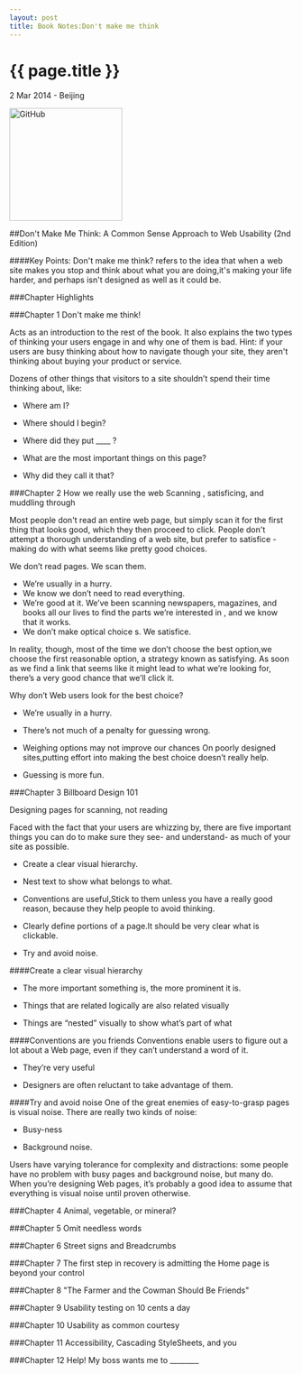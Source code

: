```yaml
---
layout: post
title: Book Notes:Don't make me think
---
```


{{ page.title }}
================

<p class="meta">2 Mar 2014 - Beijing</p>
 
<img src="http://media-cache-ec0.pinimg.com/736x/6b/9a/bd/6b9abd3db65f8d000b68662cd5876796.jpg" alt="GitHub" title="GitHub,Social Coding" width="200" />

##Don't Make Me Think: A Common Sense Approach to Web Usability (2nd Edition)


####Key Points:
Don't make me think? refers to the idea that when a web site makes you stop and think about what you are doing,it's making your life harder, and perhaps isn't designed as well as it could be.

###Chapter Highlights

###Chapter 1 Don't make me think!

Acts as an introduction to the rest of the book. It also explains the two types of thinking your users engage in and why one of them is bad. 
Hint: if your users are busy thinking about how to navigate though your site, they aren't thinking about buying your product or service.

Dozens of other things that visitors to a site shouldn’t spend their time
thinking about, like:

* Where am I?

* Where should I begin?

* Where did they put ____ ?

* What are the most important things on this page?

* Why did they call it that?

###Chapter 2 How we really use the web
Scanning , satisficing, and muddling through

Most people don't read an entire web page, but simply scan it for the first thing that looks good, which they then proceed to click. People don't attempt a thorough understanding of a web site, but prefer to satisfice - making do with what seems like pretty good choices.

We don’t read pages. We scan them.

* We’re usually in a hurry.
* We know we don’t need to read everything.
* We’re good at it. We’ve been scanning newspapers, magazines, and books all our lives to find the parts we’re interested in , and we know that it works.
* We don’t make optical choice s. We satisfice.


In reality, though, most of the time we don’t choose the best option,we choose the first reasonable option, a strategy known as satisfying. As soon as we find a link that seems like it might lead to what we’re looking for, there’s a
very good chance that we’ll click it.

Why don’t Web users look for the best choice?

* We’re usually in a hurry.

* There’s not much of a penalty for guessing wrong.

* Weighing options may not improve our chances On poorly designed sites,putting effort into making the best choice doesn’t really help.

* Guessing is more fun.



###Chapter 3 Billboard Design 101

Designing pages for scanning, not reading

Faced with the fact that your users are whizzing by, there are five
important things you can do to make sure they see- and understand- as
much of your site as possible.

* Create a clear visual hierarchy.

* Nest text to show what belongs to what.

* Conventions are useful,Stick to them unless you have a really good reason, because they help people to avoid thinking.

* Clearly define portions of a page.It should be very clear what is clickable.

* Try and avoid noise.

####Create a clear visual hierarchy

* The more important something is, the more prominent it is.
	
* Things that are related logically are also related visually
	
* Things are “nested” visually to show what’s part of what

####Conventions are you friends
Conventions enable users to figure out a lot about a Web page, even if they
can’t understand a word of it.

* They’re very useful
	
* Designers are often reluctant to take advantage of them.

####Try and avoid noise
One of the great enemies of easy-to-grasp pages is visual noise. There are
really two kinds of noise:

* Busy-ness

* Background noise.

Users have varying tolerance for complexity and distractions: some people
have no problem with busy pages and background noise, but many do.
When you’re designing Web pages, it’s probably a good idea to assume
that everything is visual noise until proven otherwise.

###Chapter 4 Animal, vegetable, or mineral?

###Chapter 5 Omit needless words

###Chapter 6 Street signs and Breadcrumbs

###Chapter 7 The first step in recovery is admitting the Home page is beyond your control

###Chapter 8 "The Farmer and the Cowman Should Be Friends"

###Chapter 9 Usability testing on 10 cents a day

###Chapter 10 Usability as common courtesy

###Chapter 11 Accessibility, Cascading StyleSheets, and you

###Chapter 12 Help! My boss wants me to ________


